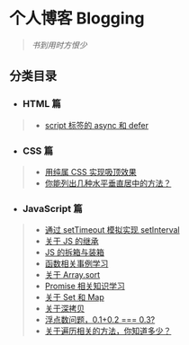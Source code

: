 # 个人博客 Blogging
> _书到用时方恨少_


## 分类目录

- ### HTML 篇

> * [script 标签的 async 和 defer ](https://github.com/liangbus/blogging/issues/12)



- ### CSS 篇

> * [用纯属 CSS 实现吸顶效果](https://github.com/liangbus/blogging/issues/3)
> * [你能列出几种水平垂直居中的方法？](https://github.com/liangbus/blogging/issues/8)



- ### JavaScript 篇

> * [通过 setTimeout 模拟实现 setInterval](https://github.com/liangbus/blogging/issues/2)
> * [关于 JS 的继承](https://github.com/liangbus/blogging/issues/4)
> * [JS 的拆箱与装箱](https://github.com/liangbus/blogging/issues/5)
> * [函数相关事例学习](https://github.com/liangbus/blogging/issues/6)
> * [关于 Array.sort](https://github.com/liangbus/blogging/issues/7)
> * [Promise 相关知识学习](https://github.com/liangbus/blogging/issues/9)
> * [关于 Set 和 Map](https://github.com/liangbus/blogging/issues/10)
> * [关于深拷贝](https://github.com/liangbus/blogging/issues/11)
> * [浮点数问题，0.1+0.2 === 0.3?](https://github.com/liangbus/blogging/issues/13)
> * [关于遍历相关的方法，你知道多少？](https://github.com/liangbus/blogging/issues/14)